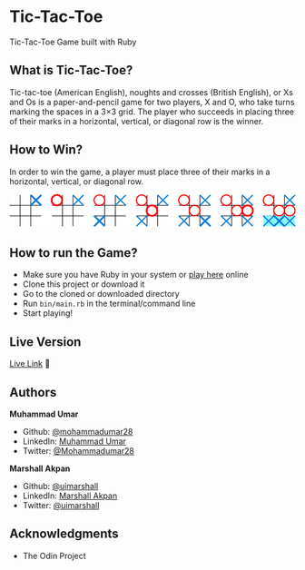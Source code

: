 # Tic-Tac-Toe
Tic-Tac-Toe Game built with Ruby

## What is Tic-Tac-Toe?

Tic-tac-toe (American English), noughts and crosses (British English), or Xs and Os is a paper-and-pencil game for two players, X and O, who take turns marking the spaces in a 3×3 grid. The player who succeeds in placing three of their marks in a horizontal, vertical, or diagonal row is the winner.

## How to Win?

In order to win the game, a player must place three of their marks in a horizontal, vertical, or diagonal row.

![winner](ttt.png)

## How to run the Game?

* Make sure you have Ruby in your system or [play here](https://repl.it/@mohammadumar28/my-tic-tac-toe) online
* Clone this project or download it
* Go to the cloned or downloaded directory
* Run `bin/main.rb` in the terminal/command line
* Start playing!

## Live Version

[Live Link](https://repl.it/@mohammadumar28/my-tic-tac-toe) :clap:

## Authors
**Muhammad Umar**

- Github: [@mohammadumar28](https://github.com/mohammadumar28)
- LinkedIn: [Muhammad Umar](https://www.linkedin.com/in/mohammadumar28/)
- Twitter: [@Mohammadumar28](https://twitter.com/Mohammadumar28)

**Marshall Akpan**

- Github: [@uimarshall](https://github.com/uimarshall)
- LinkedIn: [Marshall Akpan](https://www.linkedin.com/in/marshall-akpan-19745526/)
- Twitter: [@uimarshall](https://twitter.com/uimarshall)

## Acknowledgments

- The Odin Project
